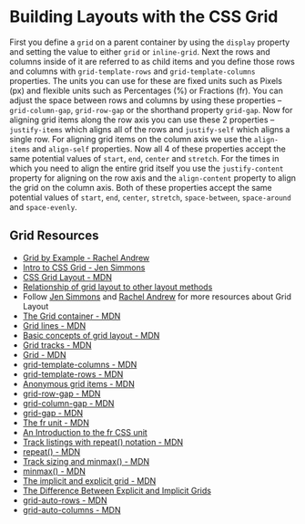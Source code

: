 # Building Layouts with the CSS Grid 
First you define a `grid` on a parent container by using the `display` property and setting the value to either `grid` or `inline-grid`. Next the rows and columns inside of it are referred to as child items and you define those rows and columns with `grid-template-rows` and `grid-template-columns` properties. The units you can use for these are fixed units such as Pixels (px) and flexible units such as  Percentages (%) or Fractions (fr). You can adjust the space between rows and columns by using these properties – `grid-column-gap`, `grid-row-gap` or the shorthand property `grid-gap`. Now for aligning grid items along the row axis you can use these 2 properties – `justify-items` which aligns all of the rows and `justify-self` which aligns a single row. For aligning grid items on the column axis we use the `align-items` and `align-self` properties. Now all 4 of these properties accept the same potential values of `start`, `end`, `center` and `stretch`. For the times in which you need to align the entire grid itself you use the `justify-content` property for aligning on the row axis and the `align-content` property to align the grid on the column axis. Both of these properties accept the same potential values of `start`, `end`, `center`, `stretch`, `space-between`, `space-around` and `space-evenly`.

## Grid Resources
* [Grid by Example - Rachel Andrew](https://gridbyexample.com/)
* [Intro to CSS Grid - Jen Simmons](http://labs.jensimmons.com/)
* [CSS Grid Layout - MDN](https://developer.mozilla.org/en-US/docs/Web/CSS/CSS_Grid_Layout)
* [Relationship of grid layout to other layout methods](https://developer.mozilla.org/en-US/docs/Web/CSS/CSS_Grid_Layout/Relationship_of_Grid_Layout)
* Follow [Jen Simmons](https://twitter.com/jensimmons) and [Rachel Andrew](https://twitter.com/rachelandrew) for more resources about Grid Layout
* [The Grid container - MDN](https://developer.mozilla.org/en-US/docs/Web/CSS/CSS_Grid_Layout/Basic_Concepts_of_Grid_Layout#The_Grid_container)
* [Grid lines - MDN](https://developer.mozilla.org/en-US/docs/Web/CSS/CSS_Grid_Layout/Basic_Concepts_of_Grid_Layout#Grid_Lines)
* [Basic concepts of grid layout - MDN](https://developer.mozilla.org/en-US/docs/Web/CSS/CSS_Grid_Layout/Basic_Concepts_of_Grid_Layout)
* [Grid tracks - MDN](https://developer.mozilla.org/en-US/docs/Web/CSS/CSS_Grid_Layout/Basic_Concepts_of_Grid_Layout#Grid_Tracks)
* [Grid - MDN](https://developer.mozilla.org/en-US/docs/Glossary/Grid)
* [grid-template-columns - MDN](https://developer.mozilla.org/en-US/docs/Web/CSS/grid-template-columns)
* [grid-template-rows - MDN](https://developer.mozilla.org/en-US/docs/Web/CSS/grid-template-rows)
* [Anonymous grid items - MDN](https://developer.mozilla.org/en-US/docs/Web/CSS/CSS_Grid_Layout/Auto-placement_in_CSS_Grid_Layout#Anonymous_grid_items)
* [grid-row-gap - MDN](https://developer.mozilla.org/en-US/docs/Web/CSS/grid-row-gap)
* [grid-column-gap - MDN](https://developer.mozilla.org/en-US/docs/Web/CSS/grid-column-gap)
* [grid-gap - MDN](https://developer.mozilla.org/en-US/docs/Web/CSS/grid-gap)
* [The fr unit - MDN](https://developer.mozilla.org/en-US/docs/Web/CSS/CSS_Grid_Layout/Basic_Concepts_of_Grid_Layout#The_fr_Unit)
* [An Introduction to the fr CSS unit](https://css-tricks.com/introduction-fr-css-unit/)
* [Track listings with repeat() notation - MDN](https://developer.mozilla.org/en-US/docs/Web/CSS/CSS_Grid_Layout/Basic_Concepts_of_Grid_Layout#Track_listings_with_repeat()_notation)
* [repeat() - MDN](https://developer.mozilla.org/en-US/docs/Web/CSS/repeat)
* [Track sizing and minmax() - MDN](https://developer.mozilla.org/en-US/docs/Web/CSS/CSS_Grid_Layout/Basic_Concepts_of_Grid_Layout#Track_sizing_and_minmax())
* [minmax() - MDN](https://developer.mozilla.org/en-US/docs/Web/CSS/minmax)
* [The implicit and explicit grid - MDN](https://developer.mozilla.org/en-US/docs/Web/CSS/CSS_Grid_Layout/Basic_Concepts_of_Grid_Layout#The_implicit_and_explicit_grid)
* [The Difference Between Explicit and Implicit Grids](https://css-tricks.com/difference-explicit-implicit-grids/)
* [grid-auto-rows - MDN](https://developer.mozilla.org/en-US/docs/Web/CSS/grid-auto-rows)
* [grid-auto-columns - MDN](https://developer.mozilla.org/en-US/docs/Web/CSS/grid-auto-columns)